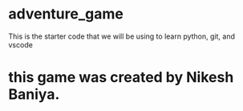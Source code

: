 # adventure_game
This is the starter code that we will be using to learn python, git, and vscode
# this game was created by Nikesh Baniya.

